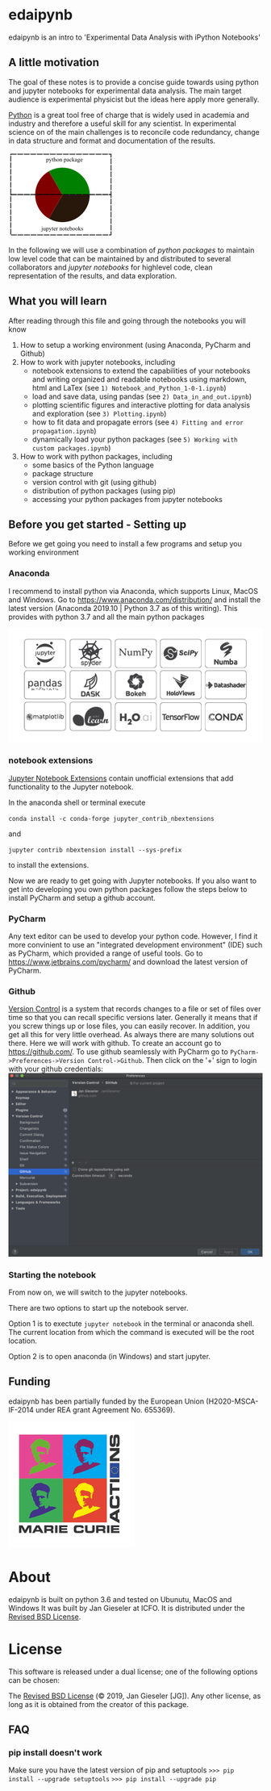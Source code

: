 # edaipynb
edaipynb is an intro to 'Experimental Data Analysis with iPython Notebooks'

## A little motivation
The goal of these notes is to provide a concise guide towards using python and jupyter notebooks for experimental data analysis.
The main target audience is experimental physicist but the ideas here apply more generally.

[Python](https://www.python.org/) is a great tool free of charge that is widely used in academia and industry and therefore a useful skill for any scientist.
In experimental science on of the main challenges is to reconcile code redundancy, change in data structure and format and documentation of the results.

![](./images/motivation.png)

In the following we will use a combination of *python packages* to maintain low level code that can be maintained by and distributed to several collaborators and *jupyter notebooks* for highlevel code, clean representation of the results, and data exploration. 
 
## What you will learn
After reading through this file and going through the notebooks you will know
1. How to setup a working environment (using Anaconda, PyCharm and Github)
1. How to work with jupyter notebooks, including
    - notebook extensions to extend the capabilities of your notebooks and writing organized and readable notebooks using markdown, html and LaTex (see `1) Notebook_and_Python_1-0-1.ipynb`)
    - load and save data, using pandas (see `2) Data_in_and_out.ipynb`) 
    - plotting scientific figures and interactive plotting for data analysis and exploration (see `3) Plotting.ipynb`)
    - how to fit data and propagate errors (see `4) Fitting and error propagation.ipynb`)
    - dynamically load your python packages (see `5) Working with custom packages.ipynb`)
1. How to work with python packages, including
    - some basics of the Python language
    - package structure
    - version control with git (using github)
    - distribution of python packages (using pip)
    - accessing your python packages from jupyter notebooks


## Before you get started - Setting up
Before we get going you need to install a few programs and setup you working environment
### Anaconda
I recommend to install python via Anaconda, which supports Linux, MacOS and Windows. Go to https://www.anaconda.com/distribution/ and install the latest version (Anaconda 2019.10 | Python 3.7 as of this writing).
This provides with python 3.7 and all the main python packages

![](./images/distro-01-1.png)

### notebook extensions
[Jupyter Notebook Extensions](https://jupyter-contrib-nbextensions.readthedocs.io/en/latest/) contain unofficial extensions that add functionality to the Jupyter notebook.
<!--`pip install jupyter_contrib_nbextensions && jupyter contrib nbextension install `-->

In the anaconda shell or terminal execute

`conda install -c conda-forge jupyter_contrib_nbextensions`

and
 
`jupyter contrib nbextension install --sys-prefix`

to install the extensions.

Now we are ready to get going with Jupyter notebooks. If you also want to get into developing you own python packages follow the steps below to install PyCharm and setup a github account.
### PyCharm
Any text editor can be used to develop your python code. However, I find it more convinient to use an "integrated development environment" (IDE) such as PyCharm, which provided a range of useful tools. Go to https://www.jetbrains.com/pycharm/ and download the latest version of PyCharm.
### Github
[Version Control](https://git-scm.com/book/en/v2/Getting-Started-About-Version-Control)  is a system that records changes to a file or set of files over time so that you can recall specific versions later. Generally it means that if you screw things up or lose files, you can easily recover. In addition, you get all this for very little overhead.
As always there are many solutions out there. Here we will work with github. To create an account go to https://github.com/. To use github seamlessly with PyCharm go to `PyCharm->Preferences->Version Control->Github`. Then click on the '+' sign to login with your github credentials: ![](./images/PyCharm-Github.png)





### Starting the notebook
From now on, we will switch to the jupyter notebooks.

There are two options to start up the notebook server.

Option 1 is to exectute `jupyter notebook` in the terminal or anaconda shell. The current location from which the command is executed will be the root location.

Option 2 is to open anaconda (in Windows) and start jupyter.




## Funding
edaipynb has been partially funded by the European Union (H2020-MSCA-IF-2014 under REA grant Agreement No. 655369).

![](./images/MC.png)

# About
edaipynb is built on python 3.6 and tested on Ubunutu, MacOS and Windows
It was built by Jan Gieseler at ICFO. 
It is distributed under the [Revised BSD License](https://en.wikipedia.org/wiki/BSD_licenses).

# License

This software is released under a dual license; one of the following options can be chosen:

The [Revised BSD License](https://opensource.org/licenses/BSD-2-Clause) (© 2019, Jan Gieseler [JG]).
Any other license, as long as it is obtained from the creator of this package.

## FAQ
### pip install doesn't work
Make sure you have the latest version of pip and setuptools
```>>> pip install --upgrade setuptools```
```>>> pip install --upgrade pip```

